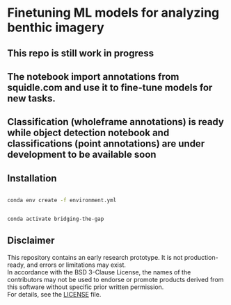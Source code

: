 



# Finetuning ML models for analyzing benthic imagery #
## This repo is still work in progress 
## The notebook import annotations from squidle.com and use it to fine-tune models for new tasks.
## Classification (wholeframe annotations)  is ready while object detection notebook  and classifications (point annotations) are under development to be available soon
## 

## Installation ##
```bash

conda env create -f environment.yml
```
```bash

conda activate bridging-the-gap
```
## Disclaimer
This repository contains an early research prototype. It is not production-ready, and errors or limitations may exist.  
In accordance with the BSD 3-Clause License, the names of the contributors may not be used to endorse or promote products derived from this software without specific prior written permission.  
For details, see the [LICENSE](./LICENSE) file.



